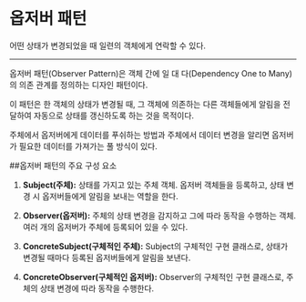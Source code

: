 # 옵저버 패턴

어떤 상태가 변경되었을 때 일련의 객체에게 연락할 수 있다.

---
옵저버 패턴(Observer Pattern)은 객체 간에 일 대 다(Dependency One to Many)의 의존 관계를 정의하는 디자인 패턴이다.

이 패턴은 한 객체의 상태가 변경될 때, 그 객체에 의존하는 다른 객체들에게 알림을 전달하여 자동으로 상태를 갱신하도록 하는 것을 목적이다.

주체에서 옵저버에게 데이터를 푸쉬하는 방법과 주체에서 데이터 변경을 알리면 옵저버가 필요한 데이터를 가져가는 풀 방식이 있다.

##옵저버 패턴의 주요 구성 요소

1. **Subject(주체):** 상태를 가지고 있는 주체 객체. 옵저버 객체들을 등록하고, 상태 변경 시 옵저버들에게 알림을 보내는 역할을 한다.

2. **Observer(옵저버):** 주체의 상태 변경을 감지하고 그에 따라 동작을 수행하는 객체. 여러 개의 옵저버가 주체에 등록되어 있을 수 있다.

3. **ConcreteSubject(구체적인 주체):** Subject의 구체적인 구현 클래스로, 상태가 변경될 때마다 등록된 옵저버들에게 알림을 보낸다.

4. **ConcreteObserver(구체적인 옵저버):** Observer의 구체적인 구현 클래스로, 주체의 상태 변경에 따라 동작을 수행한다.
